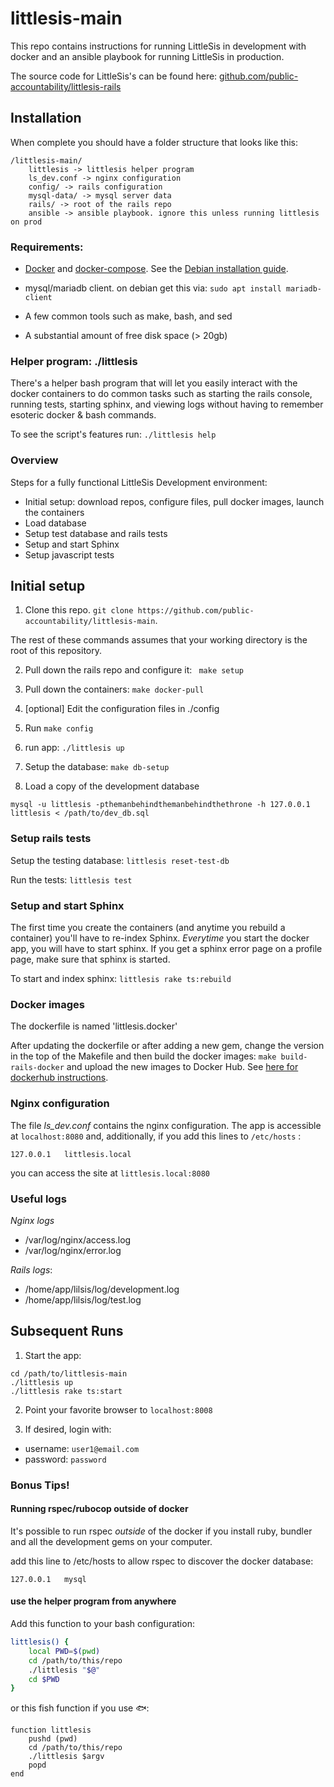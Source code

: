 # littlesis-main

This repo contains instructions for running LittleSis in development with docker and an ansible playbook for running LittleSis in production.

The source code for LittleSis's can be found here: [github.com/public-accountability/littlesis-rails](https://github.com/public-accountability/littlesis-rails)

## Installation

When complete you should have a folder structure that looks like this:

```
/littlesis-main/
	littlesis -> littlesis helper program
	ls_dev.conf -> nginx configuration
	config/ -> rails configuration
	mysql-data/ -> mysql server data
	rails/ -> root of the rails repo
	ansible -> ansible playbook. ignore this unless running littlesis on prod

```

### Requirements:

* [Docker](https://www.docker.com/community-edition) and [docker-compose](https://docs.docker.com/compose/install/). See the [Debian installation guide](https://docs.docker.com/install/linux/docker-ce/debian/).

* mysql/mariadb client. on debian get this via: ` sudo apt install mariadb-client `

* A few common tools such as make, bash, and sed

* A substantial amount of free disk space (> 20gb)

### Helper program: ./littlesis

There's a helper bash program that will let you easily interact with the docker containers to do common tasks such as starting the rails console, running tests, starting sphinx, and viewing logs without having to remember esoteric docker & bash commands.

To see the script's features run: ``` ./littlesis help ```

### Overview

Steps for a fully functional LittleSis Development environment:

* Initial setup: download repos, configure files, pull docker images, launch the containers
* Load database
* Setup test database and rails tests
* Setup and start Sphinx
* Setup javascript tests


## Initial setup

1) Clone this repo. `git clone https://github.com/public-accountability/littlesis-main`.

The rest of these commands assumes that your working directory is the root of this repository.

2) Pull down the rails repo and configure it: ``` make setup```

3) Pull down the containers: ``` make docker-pull ```

4) [optional] Edit the configuration files in ./config

5) Run ` make config `

6) run app: ` ./littlesis up `

7) Setup the database:  ` make db-setup `

8) Load a copy of the development database

```
mysql -u littlesis -pthemanbehindthemanbehindthethrone -h 127.0.0.1 littlesis < /path/to/dev_db.sql
```

### Setup rails tests

Setup the testing database: ` littlesis reset-test-db `

Run the tests: ` littlesis test `

### Setup and start Sphinx

The first time you create the containers (and anytime you rebuild a container) you'll have to re-index Sphinx. _Everytime_ you start the docker app, you will have to start sphinx. If you get a sphinx error page on a profile page, make sure that sphinx is started.

To start and index sphinx: ` littlesis rake ts:rebuild `

### Docker images

The dockerfile is named 'littlesis.docker'

After updating the dockerfile or after adding a new gem, change the version in the top of the Makefile and then build the docker images: ` make build-rails-docker ` and upload the new images to Docker Hub. See [here for dockerhub instructions](https://docs.docker.com/engine/getstarted/step_six/).

### Nginx configuration

The file _ls_dev.conf_ contains the nginx configuration.
The app is accessible at ``` localhost:8080 ``` and, additionally, if you add this lines to  ``` /etc/hosts ``` :

```
127.0.0.1	littlesis.local
```

you can access the site at ``` littlesis.local:8080 ```

### Useful logs

*Nginx logs*
  - /var/log/nginx/access.log
  - /var/log/nginx/error.log

*Rails logs*:
   - /home/app/lilsis/log/development.log
   - /home/app/lilsis/log/test.log

## Subsequent Runs

1. Start the app:

```
cd /path/to/littlesis-main
./littlesis up
./littlesis rake ts:start
```

2. Point your favorite browser to `localhost:8008`

3. If desired, login with:

* username: `user1@email.com`
* password: `password`

### Bonus Tips!

#### Running rspec/rubocop outside of docker

It's possible to run rspec *outside* of the docker if you install ruby, bundler and all the development gems on your computer.

add this line to /etc/hosts to allow rspec to discover the docker database:

```
127.0.0.1	mysql
```

#### use the helper program from anywhere

Add this function to your bash configuration:

``` bash
littlesis() {
    local PWD=$(pwd)
    cd /path/to/this/repo
    ./littlesis "$@"
    cd $PWD
}
```

or this fish function if you use 🐟:

``` fish
function littlesis
	pushd (pwd)
	cd /path/to/this/repo
	./littlesis $argv
	popd
end
```
